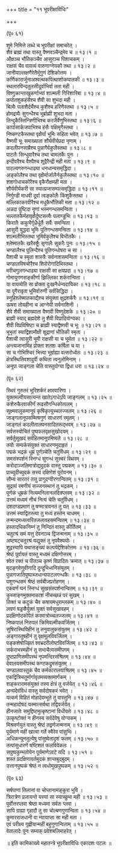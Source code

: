 +++
title = "११ भूपरीक्षाविधिः"

+++
  
(पृ० ६१)   
  
शुमे निमित्ते लब्धे च भूपरीक्षां समाचरेत् ।  
शैवं ब्राह्मं तथा वास्तु वैष्णवञ्चैन्द्रमेव च ॥ १३।१ ॥  
औक्षञ्च भौतिकञ्चैव आसुरञ्च पिशाचकम् ।  
राक्षसं चैव वायव्यं वारुणाग्नेयकौ तथा ॥ १३।२ ॥  
जानीयाल्लक्षणैरेतैर्भूगुणं देशिकोत्तमः ।  
कर्णिकारार्जुनाअश्वत्थकपित्थाशोकघातकी ॥ १३।३ ॥  
स्थलारविन्दतुलसीदूर्वाभिर्वा तता मही ।  
विष्णुक्रान्ताखुकर्णाभ्यां शाल्मली गिरिशारिबा ॥ १३।४ ॥  
कपोतशुकहंसैश्च शैवी सा शुभदा मही ।  
बिल्वैः पलाशैर्दर्भैश्च कुशैश्च हरिणैस्तथा ॥ १३।५ ॥  
होमद्रव्यैः सुगन्धैश्च भूर्ब्राह्मी शुभदा मता ।  
तिन्दुकैस्तिन्त्रिणीभिश्च करजैर्वेणुभिस्तथा ॥ १३।६ ॥  
कार्पासार्कजपाभिश्च हंसैः पक्षिमृगैस्तथा ।  
निष्कण्टकैस्तथा वृक्षैर्या भूमिः सहिता भवेत् ॥ १३।७ ॥  
वैष्णवी भूः समाख्याता शौर्यवीर्यप्रदा नृणाम् ।  
कदलीपनसाम्रैश्च पुन्नागैर्वकुलैस्तथा ॥ १३।८ ॥  
पाटलैः सिन्धुवारैश्च तथा चामलकैः पुनः ।  
इन्दीवरैश्च वैश्यैश्च शूद्रैरैन्द्री मही मता ॥ १३।९ ॥  
पाटल्यगरुगन्धाढ्या धनधान्यसमृद्धिदा ।  
अङ्कोलैश्च तथा वृक्षैर्मार्जालैर्नकुलैस्तथा ॥ १३।१० ॥  
शशगोधाचकोरैश्च वृकैरौक्षमही मता ।  
शौर्यवीर्यकरी सा स्यात्प्रजासम्पत्समृद्धिदा ॥ १३।११ ॥  
निर्गुण्डी माधवी दूर्वा त्वङ्कोलैः किंशुकैस्तथा ।  
मल्लिकाकरवीरैश्च मधूकैर्भौतिकी मता ॥ १३।१२ ॥  
अन्नदा पुष्टिदा नॄणां भस्मगन्धसमन्विता ।  
भल्लातकैर्महावृक्षैर्दुष्टसत्त्वैः पलाण्डुभिः ॥ १३।१३ ॥  
किरातैः ककुभैर्गृध्रैर्धूर्तैः सर्वैः समन्विता ।  
आसुरी युद्धदा भूमिः पूतिगन्धसमन्विता ॥ १३।१४ ॥  
शाल्मलीभिस्तथा भूमिर्वकुलैश्च विभीतकैः ।  
श्लेष्मातकैः खरैरुष्ट्रैः सृगालैः सूकरैः पुनः ॥ १३।१५ ॥  
चण्डालैश्च पुलिन्दैश्च पूतिगन्धोषरा च सा ।  
पैशाची च स्मृता शास्त्रैः सर्वनाशसमन्विता ॥ १३।१६ ॥  
चण्डालविषचोरैश्च शिरोरोगादिभिस्तथा ।  
मरीचगुलगन्धाढ्या राक्षसी सा क्षयप्रदा ॥ १३।१७ ॥  
गोमायुगणसङ्कीर्णा झिल्लिका शर्करान्विता ।  
या वायव्येति सा प्रोक्ता दुःखनैर्धन्यदायिका ॥ १३।१८ ॥  
या पूगैरावृता भूमिर्वारुणी सर्वसिद्धिदा ।  
स्नुहिश्लेष्मातकाद्यैश्च संयुक्ता क्षुद्रशर्करैः ॥ १३।१९ ॥  
ऊषरा तोयहीना च आग्नेयी सर्वनाशिनी ।  
शैवे शैवी समाख्याता वैष्णवी विष्णुदेशके ॥ १३।२० ॥  
ब्राह्मी स्याद् ब्रह्मदेशे तु शैवी विप्रादियोग्यका ।  
शैवी विप्रविषिष्टा च ब्राह्मी स्याद्वैष्णवी च भूः ॥ १३।२१ ॥  
भूभृतां स्याद्विशामौक्षी शूद्राणां भौतिकी स्मृता ।  
पैशाची त्वासुरी भूमी राक्षसी या च भूर्मता ॥ १३।२२ ॥  
अन्त्यजानामिह प्रोक्ता शतशः कर्षिता च या ।  
सा च गोभिश्चिरं भित्त्वा भूर्ग्राह्या वत्सरोर्ध्वतः ॥ १३।२३ ॥  
क्षेत्रस्थितिवशादुर्वी कथिता त्वनुलोमिनाम् ।  
अनूपा जाङ्गला चेति वास्तुयोग्या द्विधा धरा ॥ १३।२४ ॥  
  
(पृ० ६२)   
  
स्थिरं गुरुतरं भूरिशर्करं क्षारवारिणा ।  
युक्तमल्पीयसात्यन्तं खातेऽगाधेऽपि जाङ्गलम् ॥ १३।२५ ॥  
कशेरुकैरवाकीर्णं रूढसौगन्धिकोत्पलम् ।  
सूक्ष्मवालुकमानूपं कृषिकृत्युच्चलज्जलम् ॥ १३।२६ ॥  
जाङ्गलानूपसम्मिश्रगुणं साधारणं स्मृतम् ।  
जाङ्गलं कदलीतालपनसादितरूद्भवम् ॥ १३।२७ ॥  
सर्वसस्योचितं पुष्पफलवृक्षसुखोदयम् ।  
सर्वर्तुसुखदं सर्वहितमानूपमिष्यते ॥ १३।२८ ॥  
तयोः सम्पर्कसंयुक्तं साधारणमुदाहृतं ।  
पद्मकं भद्रकं धूम्रं पूर्णञ्चेति चतुर्विधम् ॥ १३।२९ ॥  
समसंस्पर्शनं स्निग्धं सुगन्धं सुस्वरं स्थिरम् ।  
करोदाञ्जलिमात्रोद्यदुदकं वास्तु पद्मकम् ॥ १३।३० ॥  
प्राच्युदीच्युदकं सस्यं दक्षिणेशं पुरोवनम् ।  
सौम्यं सारतरं तत्तु प्रागुदग्वीरणान्वितम् ॥ १३।३१ ॥  
सुद्रव्यं रमणीयं सज्जनस्थानं तु भद्रकम् ।  
पूर्णकं धूम्रकं नित्यमनिलानलदिक्प्लवम् ॥ १३।३२ ॥  
उत्तमं मध्यमं नीचं नित्यं चेति चतुर्विधम् ।  
दशदण्डप्रमाणं तु षण्मात्रावनतं तु यत् ॥ १३।३३ ॥  
उत्तमं स्याद्वितस्त्या तु मध्यं हस्तेन चाधमम् ।  
तन्मन्दमध्यत्वरितजलावहसमन्वितम् ॥ १३।३४ ॥  
हस्तादधिकनिम्नं तु निन्दितं वास्तु कीर्तितम् ।  
चतुरश्रं समं यत्तु देवनाञ्च द्विजन्मनाम् ॥ १३।३५ ॥  
अष्टषट्चतुरश्रं यद्युक्तं तु नृपवैश्ययोः ।  
शूद्रस्यापि यथासङ्ख्यं कल्पयेद्देशिकोत्तमः ॥ १३।३६ ॥  
श्रेष्ठं पूर्वायतं वास्तु मध्यमं दक्षिणोत्तरम् ।  
श्वेतं रक्तं च पीतञ्च कृष्णं विप्रादितः क्रमात् ॥ १३।३७ ॥  
मृदङ्गवेणुवीणादि दुन्दुभिध्वनिसंयुतम् ।  
पुन्नागजातिपुष्पाब्जधान्यपाटलगन्धकैः ॥ १३।३८ ॥  
पशुगन्धसमं श्रेष्ठं सर्वबीजप्ररोहणम् ।  
एकवर्णं घनं स्निग्धं सुखसंस्पर्शनान्वितम् ॥ १३।३९ ॥  
कुब्जाङ्गमुक्तमाकाशं नीचच्छन्नं परं सुखम् ।  
तिक्तं च कटुकं चैव कषायमधुराम्लकम् ॥ १३।४० ॥  
लवणं षड्रसैर्युक्तं युक्तं सर्वसुखावहम् ।  
प्रदक्षिणोदकोपेतं करमात्रोच्चलज्जलम् ॥ १३।४१ ॥  
निष्कपालं निरुपलं क्रिमिवल्मीकवर्जितम् ।  
सुषिरास्थिविहीनं तु तनुवालुकसंयुतम् ॥ १३।४२ ॥  
अङ्गारतुषहीनं तु वृक्षमूलविवर्जितम् ।  
पङ्कशेषोज्झितं श्वभ्रदरीलोष्टविवर्जितम् ॥ १३।४३ ॥  
सर्कराभस्महीनं तु सभाचैत्यसमीपगम् ।  
दुष्टप्राणिसमीपस्थं नृपमन्दिरसंश्रितम् ॥ १३।४४ ॥  
देवालयसमीपस्थं कण्टकद्रुमसंयुतम् ।  
चण्डालवास्तुकं चैव कर्मकारालयाश्रितम् ॥ १३।४५ ॥  
एकद्वित्रिचतुर्मार्गावृतमव्यक्तमार्गकम् ।  
शङ्करारामसंयुक्तं तस्य क्षेत्रं तु वर्जयेत् ॥ १३।४६ ॥  
अन्यदेवंविधं वास्तु सर्वदोषकरं भवेत् ।  
यत्कर्म विहितं मोहादेवम्भूते तु वास्तुनि ॥ १३।४७ ॥  
तन्महादोषदं यस्मात्सर्वथा तद्विवर्जयेत् ।  
हीनजातेः समुद्दिष्टमुत्कृष्टानां विधीयते ॥ १३।४८ ॥  
उत्कृष्टोक्तं न हीनस्य सर्वदेवेषु योग्यकम् ।  
मिश्रवर्णयुतं वास्तु श्रेष्ठं तद्वर्णजन्मनाम् ॥ १३।४९ ॥  
पूर्यमाणे महीं खात्वा गर्ते स्वैरेव पांसुभिः ।  
अधिकन्यूनतुल्येषु पांसुष्वेतादृशं फलम् ॥ १३।५० ॥  
तत्पांसुधारणे षष्टिशतं फलविवेकतः ।  
सपुष्पकुम्भतोयेन पूर्यमाणेऽवटे यदि ॥ १३।५१ ॥  
शस्तं प्रदक्षिणावर्तमुदकं शान्तबुद्बुदम् ।   
उत्तानपुष्पकं श्रेष्ठं न त्वधोमुखपुष्पकम् ॥ १३।५२ ॥  
  
(पृ० ६३)   
  
सर्षपाणां तिलानां वा चोप्तानामङ्कुरा भुवि ।  
त्रिरात्रेण प्रजायन्ते यस्यां सा स्याच्छुभा मही ॥ १३।५३ ॥  
पूर्वोत्तरप्लवा श्रेष्ठा मध्यमा सर्वतः प्लवा ।  
सापि ग्राह्या गृहादौ तु सा चोल्बणगुणान्विता ॥ १३।५४ ॥  
कुमारराजधानी वा न्यायाप्ता सा मही मता ।  
एवं परीक्ष्य गृह्णीयान्महीं बहुगुणान्विताम् ॥ १३।५५ ॥  
वेतालादेः पुनः सम्यक् प्रवेशबलिमाहरेत् ।  
  
॥ इति कामिकाख्ये महातन्त्रे भूपरीक्षाविधिः एकादशः पटलः ॥  
  
  
  
  
